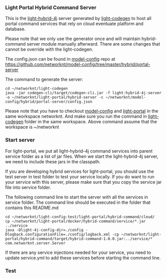 ### Light Portal Hybrid Command Server

This is the [light-hybrid-4j](https://github.com/networknt/light-hybrid-4j)
server generated by [light-codegen](https://github.com/networknt/light-codegen)
to host all portal command services that rely on cloud eventuate platform and
database.

Please note that we only use the generator once and will maintain hybrid-command
server module manually afterward. There are some changes that cannot be override
with the light-codegen.

The config.json can be found in [model-config](https://github.com/networknt/model-config)
repo at https://github.com/networknt/model-config/tree/master/hybrid/portal-server


The command to generate the server:

```
cd ~/networknt/light-codegen
java -jar codegen-cli/target/codegen-cli.jar -f light-hybrid-4j-server -o ~/networknt/light-portal/hybrid-server -c ~/networknt/model-config/hybrid/portal-server/config.json
```

Please note that you have to checkout [model-config](https://github.com/networknt/model-config)
and [light-portal](https://github.com/networknt/light-portal) in the same workspace
networknt. And make sure you run the command in [light-codegen](https://github.com/networknt/light-codegen)
folder in the same workspace. Above command assume that the workspace is ~/networknt


### Start server

For light-portal, we put all light-hybrid-4j command services into parent service folder
as a list of jar files. When we start the light-hybrid-4j server, we need to include
these jars in the classpath.

If you are developing hybrid services for light-portal, you should use the test server
in test folder to test your service locally. If you do want to run your service with
this server, please make sure that you copy the service jar file into service folder.

The following command line to start the server with all the services in service
folder. The command line should be executed in the folder that contains this README.md

```
cd ~/networknt/light-config-test/light-portal/hybrid-command/cloud/
cp ~/networknt/light-portal/docker/hybrid-command/service/*.jar ../service
java -Dlight-4j-config-dir=./config -Dlogback.configurationFile=./config/logback.xml -cp ~/networknt/light-portal/hybrid-command/target/hybrid-command-1.0.0.jar:../service/* com.networknt.server.Server
```



If there are any service injections needed for your service, you need to update service.yml
to add these services before starting the command line.

### Test

